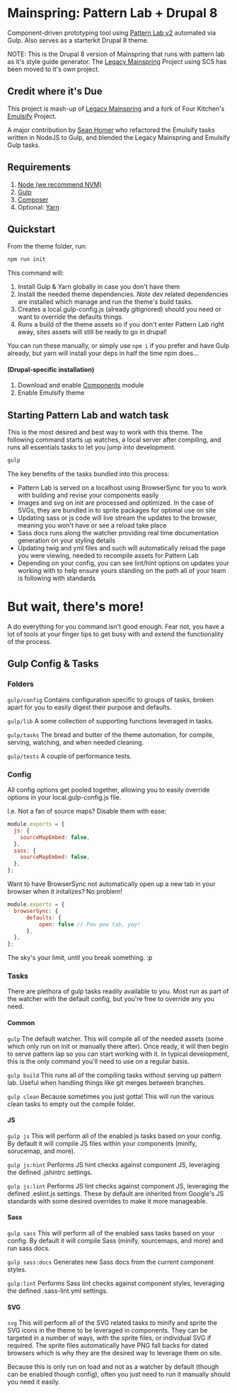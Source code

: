 # Mainspring: Pattern Lab + Drupal 8

Component-driven prototyping tool using [Pattern Lab v2](http://patternlab.io/) automated via Gulp. Also serves as a starterkit Drupal 8 theme.

NOTE: This is the Drupal 8 version of Mainspring that runs with pattern lab as it's style guide generator. The [Legacy Mainspring](https://github.com/fosterinteractive/mainspring-legacy) Project  using SC5 has been moved to it's own project.

## Credit where it's Due

This project is mash-up of [Legacy Mainspring](https://github.com/fosterinteractive/mainspring-legacy) and a fork of Four Kitchen's [Emulsify](https://github.com/fourkitchens/emulsify) Project.

A major contribution by [Sean Homer](https://github.com/homertherefore) who refactored the Emulsify tasks written in NodeJS to Gulp, and blended the Legacy Mainspring and Emulsify Gulp tasks.

## Requirements

  1. [Node (we recommend NVM)](https://github.com/creationix/nvm)
  2. [Gulp](http://gulpjs.com/)
  3. [Composer](https://getcomposer.org/)
  4. Optional: [Yarn](https://github.com/yarnpkg/yarn)

## Quickstart

From the theme folder, run:

```bash
npm run init
```

This command will:

1. Install Gulp & Yarn globally in case you don't have them
2. Install the needed theme dependencies. *Note* dev related dependencies are installed which manage and run the theme's build tasks.
3. Creates a local.gulp-config.js (already gitignored) should you need or want to override the defaults things.
4. Runs a build of the theme assets so if you don't enter Pattern Lab right away, sites assets will still be ready to go in drupal!

You can run these manually, or simply use `npm i` if you prefer and have Gulp already, but yarn will install your deps in half the time npm does...

#### (Drupal-specific installation)

  1. Download and enable [Components](https://www.drupal.org/project/components) module
  2. Enable Emulsify theme

## Starting Pattern Lab and watch task

This is the most desired and best way to work with this theme. The following command starts up watches, a local server after compiling, and runs all essentials tasks to let you jump into development.

  ```bash
  gulp
  ```

The key benefits of the tasks bundled into this process:

* Pattern Lab is served on a localhost using BrowserSync for you to work with building and revise your components easily
* Images and svg on init are processed and optimized. In the case of SVGs, they are bundled in to sprite packages for optimal use on site
* Updating sass or js code will live stream the updates to the browser, meaning you won't have or see a reload take place
* Sass docs runs along the watcher providing real time documentation generation on your styling details
* Updating twig and yml files and such will automatically reload the page you were viewing, needed to recompile assets for Pattern Lab
* Depending on your config, you can see lint/hint options on updates your working with to help ensure yours standing on the path all of your team is following with standards

# But wait, there's more!

A do everything for you command isn't good enough. Fear not, you have a lot of tools at your finger tips to get busy with and extend the functionality of the process.

## Gulp Config & Tasks

### Folders

`gulp/config` Contains configuration specific to groups of tasks, broken apart for you to easily digest their purpose and defaults.

`gulp/lib` A some collection of supporting functions leveraged in tasks.

`gulp/tasks` The bread and butter of the theme automation, for compile, serving, watching, and when needed cleaning.

`gulp/tests` A couple of performance tests.

### Config

All config options get pooled together, allowing you to easily override options in your local.gulp-config.js file.

I.e. Not a fan of source maps? Disable them with ease:
```js
module.exports = {
  js: {
    sourceMapEmbed: false,
  },
  sass: {
    sourceMapEmbed: false,
  },
};
```

Want to have BrowserSync not automatically open up a new tab in your browser when it initalizes? No problem!

```js
module.exports = {
  browserSync: {
      defaults: {
          open: false // Pew pew tab, yay!
      },
  },
};
```

The sky's your limit, until you break something. :p

### Tasks

There are plethora of gulp tasks readily available to you. Most run as part of the watcher with the default config, but you're free to override any you need.

#### Common

`gulp` The default watcher. This will compile all of the needed assets (some which only run on init or manually there after). Once ready, it will then begin to serve pattern lap so you can start working with it. In typical development, this is the only command you'll need to use on a regular basis.

`gulp build` This runs all of the compiling tasks without serving up pattern lab. Useful when handling things like git merges between branches.

`gulp clean` Because sometimes you just gotta! This will run the various clean tasks to empty out the compile folder.

#### JS

`gulp js` This will perform all of the enabled js tasks based on your config. By default it will compile JS files within your components (minify, sorucemap, and more).

`gulp js:hint` Performs JS hint checks against component JS, leveraging the defined .jshintrc settings.

`gulp js:lint` Performs JS lint checks against component JS, leveraging the defined .eslint.js settings. These by default are inherited from Google's JS standards with some desired overrides to make it more manageable.

#### Sass

`gulp sass` This will perform all of the enabled sass tasks based on your config. By default it will compile Sass (minify, sourcemaps, and more) and run sass docs.

`gulp sass:docs` Generates new Sass docs from the current component styles.

`gulp:lint` Performs Sass lint checks against component styles, leveraging the defined .sass-lint.yml settings.

#### SVG

`svg` This will perform all of the SVG related tasks to minify and sprite the SVG icons in the theme to be leveraged in components. They can be targeted in a number of ways, with the sprite files, or individual SVG if required. The sprite files automatically have PNG fall backs for dated browsers which is why they are the desired way to leverage them on site.

Because this is only run on load and not as a watcher by default (though can be enabled though config), often you just need to run it manually should you need it easily.

